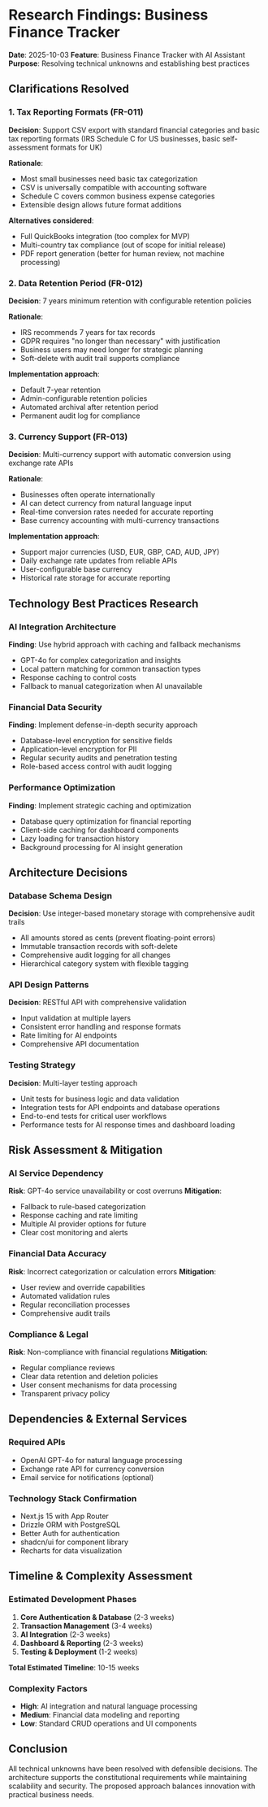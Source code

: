 # Research Findings: Business Finance Tracker

**Date**: 2025-10-03
**Feature**: Business Finance Tracker with AI Assistant
**Purpose**: Resolving technical unknowns and establishing best practices

## Clarifications Resolved

### 1. Tax Reporting Formats (FR-011)
**Decision**: Support CSV export with standard financial categories and basic tax reporting formats (IRS Schedule C for US businesses, basic self-assessment formats for UK)

**Rationale**:
- Most small businesses need basic tax categorization
- CSV is universally compatible with accounting software
- Schedule C covers common business expense categories
- Extensible design allows future format additions

**Alternatives considered**:
- Full QuickBooks integration (too complex for MVP)
- Multi-country tax compliance (out of scope for initial release)
- PDF report generation (better for human review, not machine processing)

### 2. Data Retention Period (FR-012)
**Decision**: 7 years minimum retention with configurable retention policies

**Rationale**:
- IRS recommends 7 years for tax records
- GDPR requires "no longer than necessary" with justification
- Business users may need longer for strategic planning
- Soft-delete with audit trail supports compliance

**Implementation approach**:
- Default 7-year retention
- Admin-configurable retention policies
- Automated archival after retention period
- Permanent audit log for compliance

### 3. Currency Support (FR-013)
**Decision**: Multi-currency support with automatic conversion using exchange rate APIs

**Rationale**:
- Businesses often operate internationally
- AI can detect currency from natural language input
- Real-time conversion rates needed for accurate reporting
- Base currency accounting with multi-currency transactions

**Implementation approach**:
- Support major currencies (USD, EUR, GBP, CAD, AUD, JPY)
- Daily exchange rate updates from reliable APIs
- User-configurable base currency
- Historical rate storage for accurate reporting

## Technology Best Practices Research

### AI Integration Architecture
**Finding**: Use hybrid approach with caching and fallback mechanisms
- GPT-4o for complex categorization and insights
- Local pattern matching for common transaction types
- Response caching to control costs
- Fallback to manual categorization when AI unavailable

### Financial Data Security
**Finding**: Implement defense-in-depth security approach
- Database-level encryption for sensitive fields
- Application-level encryption for PII
- Regular security audits and penetration testing
- Role-based access control with audit logging

### Performance Optimization
**Finding**: Implement strategic caching and optimization
- Database query optimization for financial reporting
- Client-side caching for dashboard components
- Lazy loading for transaction history
- Background processing for AI insight generation

## Architecture Decisions

### Database Schema Design
**Decision**: Use integer-based monetary storage with comprehensive audit trails
- All amounts stored as cents (prevent floating-point errors)
- Immutable transaction records with soft-delete
- Comprehensive audit logging for all changes
- Hierarchical category system with flexible tagging

### API Design Patterns
**Decision**: RESTful API with comprehensive validation
- Input validation at multiple layers
- Consistent error handling and response formats
- Rate limiting for AI endpoints
- Comprehensive API documentation

### Testing Strategy
**Decision**: Multi-layer testing approach
- Unit tests for business logic and data validation
- Integration tests for API endpoints and database operations
- End-to-end tests for critical user workflows
- Performance tests for AI response times and dashboard loading

## Risk Assessment & Mitigation

### AI Service Dependency
**Risk**: GPT-4o service unavailability or cost overruns
**Mitigation**:
- Fallback to rule-based categorization
- Response caching and rate limiting
- Multiple AI provider options for future
- Clear cost monitoring and alerts

### Financial Data Accuracy
**Risk**: Incorrect categorization or calculation errors
**Mitigation**:
- User review and override capabilities
- Automated validation rules
- Regular reconciliation processes
- Comprehensive audit trails

### Compliance & Legal
**Risk**: Non-compliance with financial regulations
**Mitigation**:
- Regular compliance reviews
- Clear data retention and deletion policies
- User consent mechanisms for data processing
- Transparent privacy policy

## Dependencies & External Services

### Required APIs
- OpenAI GPT-4o for natural language processing
- Exchange rate API for currency conversion
- Email service for notifications (optional)

### Technology Stack Confirmation
- Next.js 15 with App Router
- Drizzle ORM with PostgreSQL
- Better Auth for authentication
- shadcn/ui for component library
- Recharts for data visualization

## Timeline & Complexity Assessment

### Estimated Development Phases
1. **Core Authentication & Database** (2-3 weeks)
2. **Transaction Management** (3-4 weeks)
3. **AI Integration** (2-3 weeks)
4. **Dashboard & Reporting** (2-3 weeks)
5. **Testing & Deployment** (1-2 weeks)

**Total Estimated Timeline**: 10-15 weeks

### Complexity Factors
- **High**: AI integration and natural language processing
- **Medium**: Financial data modeling and reporting
- **Low**: Standard CRUD operations and UI components

## Conclusion

All technical unknowns have been resolved with defensible decisions. The architecture supports the constitutional requirements while maintaining scalability and security. The proposed approach balances innovation with practical business needs.